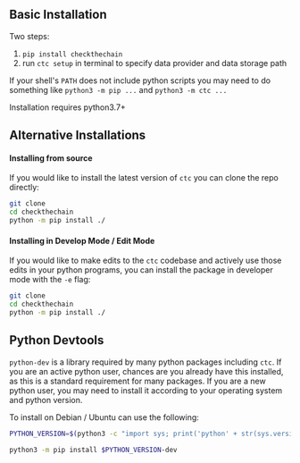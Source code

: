 
## Basic Installation

Two steps:
1. `pip install checkthechain`
2. run `ctc setup` in terminal to specify data provider and data storage path

If your shell's `PATH` does not include python scripts you may need to do something like `python3 -m pip ...` and `python3 -m ctc ...`

Installation requires python3.7+


## Alternative Installations

#### Installing from source

If you would like to install the latest version of `ctc` you can clone the repo directly:

```bash
git clone 
cd checkthechain
python -m pip install ./
```

#### Installing in Develop Mode / Edit Mode

If you would like to make edits to the `ctc` codebase and actively use those edits in your python programs, you can install the package in developer mode with the `-e` flag:

```bash
git clone 
cd checkthechain
python -m pip install ./
```


## Python Devtools

`python-dev` is a library required by many python packages including `ctc`. If you are an active python user, chances are you already have this installed, as this is a standard requirement for many packages. If you are a new python user, you may need to install it according to your operating system and python version.

To install on Debian / Ubuntu can use the following:

```bash
PYTHON_VERSION=$(python3 -c "import sys; print('python' + str(sys.version_info.major) + '.' + str(sys.version_info.minor))")

python3 -m pip install $PYTHON_VERSION-dev
```

